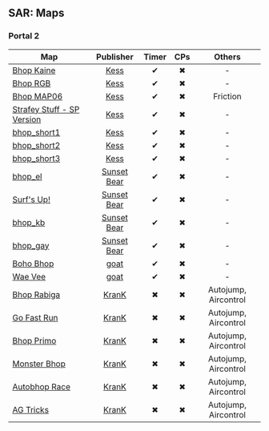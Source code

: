 ## SAR: Maps

### Portal 2

Map|Publisher|Timer|CPs|Others
---|:-:|:-:|:-:|:-:
[Bhop Kaine](https://steamcommunity.com/sharedfiles/filedetails/?id=1244133920)|[Kess](https://steamcommunity.com/profiles/76561198076464170)|✔|✖|-
[Bhop RGB](https://steamcommunity.com/sharedfiles/filedetails/?id=1244136553)|[Kess](https://steamcommunity.com/profiles/76561198076464170)|✔|✖|-
[Bhop MAP06](https://steamcommunity.com/sharedfiles/filedetails/?id=1361384409)|[Kess](https://steamcommunity.com/profiles/76561198076464170)|✔|✖|Friction
[Strafey Stuff - SP Version](https://steamcommunity.com/sharedfiles/filedetails/?id=1429785555)|[Kess](https://steamcommunity.com/profiles/76561198076464170)|✔|✖|-
[bhop_short1](https://steamcommunity.com/sharedfiles/filedetails/?id=1434171727)|[Kess](https://steamcommunity.com/profiles/76561198076464170)|✔|✖|-
[bhop_short2](https://steamcommunity.com/sharedfiles/filedetails/?id=1434173811)|[Kess](https://steamcommunity.com/profiles/76561198076464170)|✔|✖|-
[bhop_short3](https://steamcommunity.com/sharedfiles/filedetails/?id=1434175357)|[Kess](https://steamcommunity.com/profiles/76561198076464170)|✔|✖|-
[bhop_el](https://steamcommunity.com/sharedfiles/filedetails/?id=1327216007)|[Sunset Bear](https://steamcommunity.com/profiles/76561198077253478)|✔|✖|-
[Surf's Up!](https://steamcommunity.com/sharedfiles/filedetails/?id=1337382209)|[Sunset Bear](https://steamcommunity.com/profiles/76561198077253478)|✔|✖|-
[bhop_kb](https://steamcommunity.com/sharedfiles/filedetails/?id=1361590151)|[Sunset Bear](https://steamcommunity.com/profiles/76561198077253478)|✔|✖|-
[bhop_gay](https://steamcommunity.com/sharedfiles/filedetails/?id=1373028574)|[Sunset Bear](https://steamcommunity.com/profiles/76561198077253478)|✔|✖|-
[Boho Bhop](https://steamcommunity.com/sharedfiles/filedetails/?id=1336606199)|[goat](https://steamcommunity.com/profiles/76561198042476392)|✔|✖|-
[Wae Vee](https://steamcommunity.com/sharedfiles/filedetails/?id=1354492188)|[goat](https://steamcommunity.com/profiles/76561198042476393)|✔|✖|-
[Bhop Rabiga](https://steamcommunity.com/sharedfiles/filedetails/?id=1303556663)|[KranK](https://steamcommunity.com/profiles/76561198044394357)|✖|✖|Autojump, Aircontrol
[Go Fast Run](https://steamcommunity.com/sharedfiles/filedetails/?id=1303560888)|[KranK](https://steamcommunity.com/profiles/76561198044394357)|✖|✖|Autojump, Aircontrol
[Bhop Primo](https://steamcommunity.com/sharedfiles/filedetails/?id=1305177442)|[KranK](https://steamcommunity.com/profiles/76561198044394357)|✖|✖|Autojump, Aircontrol
[Monster Bhop](https://steamcommunity.com/sharedfiles/filedetails/?id=1303562666)|[KranK](https://steamcommunity.com/profiles/76561198044394357)|✖|✖|Autojump, Aircontrol
[Autobhop Race](https://steamcommunity.com/sharedfiles/filedetails/?id=1303558937)|[KranK](https://steamcommunity.com/profiles/76561198044394357)|✖|✖|Autojump, Aircontrol
[AG Tricks](https://steamcommunity.com/sharedfiles/filedetails/?id=1303554282)|[KranK](https://steamcommunity.com/profiles/76561198044394357)|✖|✖|Autojump, Aircontrol
